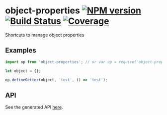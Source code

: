 object-properties [![NPM version][npm-image]][npm-url] [![Build Status][build-status-image]][build-status-url] [![Coverage][coverage-image]][coverage-url]
============================

Shortcuts to manage object properties

## Examples

```js
import op from 'object-properties'; // or var op = require('object-properties');

let object = {};

op.defineGetter(object, 'test', () => 'test');
```

## API

See the generated API [here](http://christophehurpeau.github.io/object-properties/docs/).


[npm-image]: https://img.shields.io/npm/v/object-properties.svg?style=flat-square
[npm-url]: https://npmjs.org/package/object-properties
[build-status-image]: https://img.shields.io/circleci/project/christophehurpeau/object-properties/master.svg?style=flat-square
[build-status-url]: https://circleci.com/gh/christophehurpeau/object-properties
[coverage-image]: https://img.shields.io/coveralls/christophehurpeau/object-properties/master.svg?style=flat-square
[coverage-url]: http://christophehurpeau.github.io/object-properties/coverage/lcov-report/
